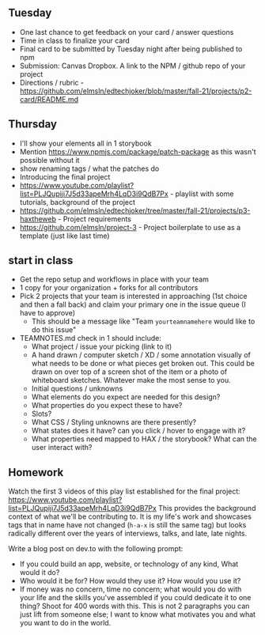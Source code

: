 ## Tuesday
- One last chance to get feedback on your card / answer questions
- Time in class to finalize your card
- Final card to be submitted by Tuesday night after being published to npm
- Submission: Canvas Dropbox. A link to the NPM / github repo of your project
- Directions / rubric - https://github.com/elmsln/edtechjoker/blob/master/fall-21/projects/p2-card/README.md

## Thursday
- I'll show your elements all in 1 storybook
- Mention https://www.npmjs.com/package/patch-package as this wasn't possible without it
- show renaming tags / what the patches do
- Introducing the final project
- https://www.youtube.com/playlist?list=PLJQupiji7J5d33apeMrh4LqD3i9QdB7Px - playlist with some tutorials, background of the project
- https://github.com/elmsln/edtechjoker/tree/master/fall-21/projects/p3-haxtheweb - Project requirements
- https://github.com/elmsln/project-3 - Project boilerplate to use as a template (just like last time)

## start in class
- Get the repo setup and workflows in place with your team
- 1 copy for your organization + forks for all contributors
- Pick 2 projects that your team is interested in approaching (1st choice and then a fall back) and claim your primary one in the issue queue (I have to approve)
  - This should be a message like "Team `yourteamnamehere` would like to do this issue"
- TEAMNOTES.md check in 1 should include:
  - What project / issue your picking (link to it)
  - A hand drawn / computer sketch / XD / some annotation visually of what needs to be done or what pieces get broken out. This could be drawn on over top of a screen shot of the item or a photo of whiteboard sketches. Whatever make the most sense to you.
  - Initial questions / unknowns
  - What elements do you expect are needed for this design?
  - What properties do you expect these to have?
  - Slots?
  - What CSS / Styling unknowns are there presently?
  - What states does it have? can you click / hover to engage with it?
  - What properties need mapped to HAX / the storybook? What can the user interact with?

## Homework
Watch the first 3 videos of this play list established for the final project: https://www.youtube.com/playlist?list=PLJQupiji7J5d33apeMrh4LqD3i9QdB7Px
This provides the background context of what we'll be contributing to. It is my life's work and showcases tags that in name have not changed (`h-a-x` is still the same tag) but looks radically different over the years of interviews, talks, and late, late nights.

Write a blog post on dev.to with the following prompt:
- If you could build an app, website, or technology of any kind, What would it do?
- Who would it be for? How would they use it? How would you use it?
- If money was no concern, time no concern; what would you do with your life and the skills you've assembled if you could dedicate it to one thing?
Shoot for 400 words with this. This is not 2 paragraphs you can just lift from someone else; I want to know what motivates you and what you want to do in the world.
